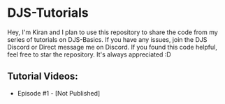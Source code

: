 # DJS-Tutorials

Hey, I'm Kiran and I plan to use this repository to share the code from my series of tutorials on DJS-Basics. If you have any issues, join the DJS Discord or Direct message me on Discord. If you found this code helpful, feel free to star the repository. It's always appreciated :D

## Tutorial Videos:
- Episode #1 - [Not Published]
